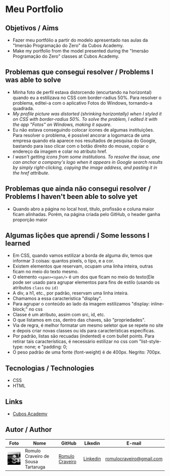 # Meu Portfolio

## Objetivos / Aims

* Fazer meu portfólio a partir do modelo apresentado nas aulas da "Imersão Programação do Zero" da Cubos Academy.
* Make my portfolio from the model presented during the "Imersão Programação do Zero" classes at Cubos Academy.<i> </i>

## Problemas que consegui resolver / Problems I was able to solve

* Minha foto de perfil estava distorcendo (encurtando na horizontal) quando eu a estilizava no CSS com border-radius 50%. Para resolver o problema, editei-a com o aplicativo Fotos do Windows, tornando-a quadrada.
* _My profile picture was distorted (shrinking horizontally) when I styled it on CSS with border-radius 50%. To solve the problem, I edited it with the app "Fotos" on Windows, making it square._
* Eu não estava conseguindo colocar ícones de algumas instituições. Para resolver o problema, é possível ancorar a logomarca de uma empresa quando ela aparece nos resultados de pesquisa do Google, bastando para isso clicar com o botão direito do mouse, copiar o endereço da imagem e colar no atributo href.
* _I wasn't getting icons from some institutions. To resolve the issue, one can anchor a company's logo when it appears in Google search results by simply right-clicking, copying the image address, and pasting it in the href attribute._

## Problemas que ainda não consegui resolver / Problems I haven't been able to solve yet

* Quando abro a página no local host, título, profissão e coluna maior ficam alinhadas. Porém, na página criada pelo GitHub, o header ganha proporção maior

## Algumas lições que aprendi / Some lessons I learned

* Em CSS, quando vamos estilizar a borda de alguma div, temos que informar 3 coisas: quantos pixels, o tipo, e a cor.
* Existem elementos que reservam, ocupam uma linha inteira, outras ficam no meio do texto mesmo.
* O elemento `<span><span/>` é um dos que ficam no meio do texto(Ele pode ser usado para agrupar elementos para fins de estilo (usando os atributos `class` ou `id)`
* A div, a h1, etc.,  por padrão, reservam uma linha inteira.
* Chamamos a essa característica "display".
* Para agrupar o conteúdo ao lado da imagem estilizamos "display: inline-block;" no css
* Classe é um atributo, assim com src, id, etc.
* O que listamos em css, dentro das chaves, são "propriedades".
* Via de regra, é melhor formatar um mesmo seletor que se repete no site e depois criar novas classes ou ids para características específicas.
* Por padrão, listas são recuadas (indented) e com bullet points. Para retirar tais características, é necessário estilizar no css com "list-style-type: none; e "padding: 0;
* O peso padrão de uma fonte (font-weight) é de 400px. Negrito: 700px.

## Tecnologias / Technologies

* CSS
* HTML

## Links 

* [Cubos Academy](https://cubos.academy/)

## Autor / Author

| Foto                                                   | Nome                               | GitHub                                               | Likedin                                                 | E-mail                   |
| ------------------------------------------------------ | ---------------------------------- | ---------------------------------------------------- | ------------------------------------------------------- | ------------------------ |
| <img src="./img/fotogit.jpeg" width="100px"> | Romulo Craveiro de Sousa Tartaruga | [Romulo Craveiro](https://github.com/romulocraveiro) | [Linkedin](https://www.linkedin.com/in/romulocraveiro/) | romulocraveiro@gmail.com |
